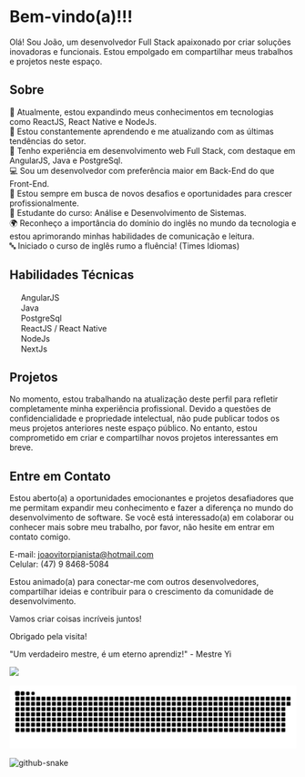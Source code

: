 # Bem-vindo(a)!!!
Olá! Sou João, um desenvolvedor Full Stack apaixonado por criar soluções inovadoras e funcionais. Estou empolgado em compartilhar meus trabalhos e projetos neste espaço.

## Sobre
🔭 Atualmente, estou expandindo meus conhecimentos em tecnologias como ReactJS, React Native e NodeJs.\
🌱 Estou constantemente aprendendo e me atualizando com as últimas tendências do setor.\
👯 Tenho experiência em desenvolvimento web Full Stack, com destaque em AngularJS, Java e PostgreSql.\
💻 Sou um desenvolvedor com preferência maior em Back-End do que Front-End.\
🚀 Estou sempre em busca de novos desafios e oportunidades para crescer profissionalmente.\
📖 Estudante do curso: Análise e Desenvolvimento de Sistemas.\
🌍 Reconheço a importância do domínio do inglês no mundo da tecnologia e estou aprimorando minhas habilidades de comunicação e leitura.\
🔤 Iniciado o curso de inglês rumo a fluência! (Times Idiomas)

## Habilidades Técnicas

<img src="https://cdn.jsdelivr.net/gh/devicons/devicon/icons/angularjs/angularjs-original.svg" width="16" height="15"/></i> AngularJS\
<img src="https://cdn.jsdelivr.net/gh/devicons/devicon/icons/java/java-original.svg"  width="16" height="15"/> Java\
<img src="https://cdn.jsdelivr.net/gh/devicons/devicon/icons/postgresql/postgresql-original.svg"  width="16" height="15"/> PostgreSql\
<img src="https://cdn.jsdelivr.net/gh/devicons/devicon/icons/react/react-original.svg"  width="16" height="15"/> ReactJS / React Native\
<img src="https://cdn.jsdelivr.net/gh/devicons/devicon/icons/nodejs/nodejs-original.svg" width="16" height="15"/> NodeJs\
<img src="https://cdn.jsdelivr.net/gh/devicons/devicon/icons/nextjs/nextjs-line.svg" width="16" height="15"/> NextJs

## Projetos
No momento, estou trabalhando na atualização deste perfil para refletir completamente minha experiência profissional. Devido a questões de confidencialidade e propriedade intelectual, não pude publicar todos os meus projetos anteriores neste espaço público. No entanto, estou comprometido em criar e compartilhar novos projetos interessantes em breve.

## Entre em Contato
Estou aberto(a) a oportunidades emocionantes e projetos desafiadores que me permitam expandir meu conhecimento e fazer a diferença no mundo do desenvolvimento de software. Se você está interessado(a) em colaborar ou conhecer mais sobre meu trabalho, por favor, não hesite em entrar em contato comigo.

E-mail: joaovitorpianista@hotmail.com\
Celular: (47) 9 8468-5084

Estou animado(a) para conectar-me com outros desenvolvedores, compartilhar ideias e contribuir para o crescimento da comunidade de desenvolvimento.

Vamos criar coisas incríveis juntos!

Obrigado pela visita!

"Um verdadeiro mestre, é um eterno aprendiz!" - Mestre Yi

<a href="https://www.linkedin.com/in/seu-usuário-linkedln-aqui" target="_blank"><img src="https://img.shields.io/badge/-LinkedIn-%230077B5?style=for-the-badge&logo=linkedin&logoColor=white" target="_blank"></a>   
</div>

![Snake animation](https://raw.githubusercontent.com/JoaoBoll/README/output/github-contribution-grid-snake.svg)

<picture>
  <source media="(prefers-color-scheme: dark)" srcset="github-snake-dark.svg" />
  <source media="(prefers-color-scheme: light)" srcset="https://raw.githubusercontent.com/JoaoBoll/README/output/github-contribution-grid-snake.svg" />
  <img alt="github-snake" src="github-snake.svg" />
</picture>

